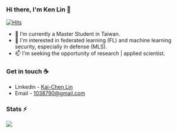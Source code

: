 ### Hi there, I'm Ken Lin 👋
[![Hits](https://hits.seeyoufarm.com/api/count/incr/badge.svg?url=https%3A%2F%2Fgithub.com%2Fhellochick%2F&count_bg=%2379C83D&title_bg=%23555555&icon=microbit.svg&icon_color=%2309EEF9&title=hits&edge_flat=false)](https://hits.seeyoufarm.com)

- 🔭 I’m currently a Master Student in Taiwan.
- 🚀 I'm interested in federated learning (FL) and machine learning security, especially in defense (MLS).
- 📫 I'm seeking the opportunity of research | applied scientist. 

### Get in touch ☕
* Linkedin - [Kai-Chen Lin](www.linkedin.com/in/kaichen-lin-430b0a168)
* Email - [1038790@gmail.com](1038790@gmail.com)

<!--
**hellochick/hellochick** is a ✨ _special_ ✨ repository because its `README.md` (this file) appears on your GitHub profile.
Here are some ideas to get you started:

- 🔭 I’m currently working on ...
- 🌱 I’m currently learning ...
- 👯 I’m looking to collaborate on ...
- 🤔 I’m looking for help with ...
- 💬 Ask me about ...
- 📫 How to reach me: ...
- 😄 Pronouns: ...
- ⚡ Fun fact: ...
-->

### Stats ⚡
![](https://github-readme-stats.vercel.app/api?username=KaiChen1008&show_icons=true&hide=contribs&theme=radical)
